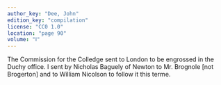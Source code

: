 ```yaml
---
author_key: "Dee, John"
edition_key: "compilation"
license: "CC0 1.0"
location: "page 90"
volume: "Ⅰ"
---
```

The Commission for the Colledge sent to London to be engrossed in the Duchy
office. I sent by Nicholas Baguely of Newton to Mr. Brognole [not Brogerton]
and to William Nicolson to follow it this terme.
